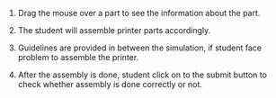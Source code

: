 1.	Drag the mouse over a part to see the information about the part.<br>

2.	The student will assemble printer parts accordingly.<br>

3.	Guidelines are provided in between the simulation, if student face problem to assemble the printer.<br>

4.	After the assembly is done, student click on to the submit button to check whether assembly is done correctly or not.